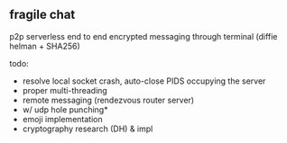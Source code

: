 ## fragile chat

p2p serverless end to end encrypted messaging through terminal (diffie helman + SHA256)

todo:

- resolve local socket crash, auto-close PIDS occupying the server
- proper multi-threading
- remote messaging (rendezvous router server)
- w/ udp hole punching*
- emoji implementation
- cryptography research (DH) & impl
